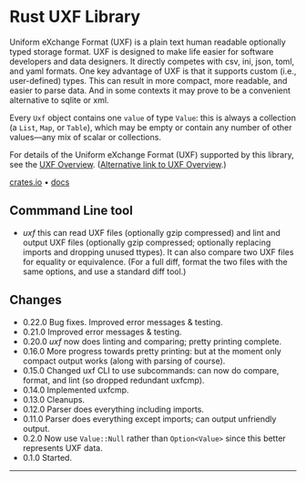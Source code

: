 # Rust UXF Library

Uniform eXchange Format (UXF) is a plain text human readable optionally
typed storage format. UXF is designed to make life easier for software
developers and data designers. It directly competes with csv, ini, json,
toml, and yaml formats. One key advantage of UXF is that it supports custom
(i.e., user-defined) types. This can result in more compact, more readable,
and easier to parse data. And in some contexts it may prove to be a
convenient alternative to sqlite or xml.

Every `Uxf` object contains one `value` of type `Value`: this is always a
collection (a `List`, `Map`, or `Table`), which may be empty or contain any
number of other values—any mix of scalar or collections.

For details of the Uniform eXchange Format (UXF) supported by this library,
see the [UXF Overview](../README.md). ([Alternative link to UXF
Overview](https://github.com/mark-summerfield/uxf/blob/main/README.md).)

[crates.io](https://crates.io/crates/uxf) •
[docs](https://docs.rs/uxf/latest/uxf/)

## Commmand Line tool

- _uxf_ this can read UXF files (optionally gzip compressed) and lint and
  output UXF files (optionally gzip compressed; optionally replacing imports
  and dropping unused ttypes). It can also compare two UXF files for
  equality or equivalence. (For a full diff, format the two files with the
  same options, and use a standard diff tool.)

## Changes

- 0.22.0 Bug fixes. Improved error messages & testing.
- 0.21.0 Improved error messages & testing.
- 0.20.0 _uxf_ now does linting and comparing; pretty printing complete.
- 0.16.0 More progress towards pretty printing: but at the moment only
  compact output works (along with parsing of course).
- 0.15.0 Changed uxf CLI to use subcommands: can now do compare, format, and
  lint (so dropped redundant uxfcmp).
- 0.14.0 Implemented uxfcmp.
- 0.13.0 Cleanups.
- 0.12.0 Parser does everything including imports.
- 0.11.0 Parser does everything except imports; can output unfriendly
  output.
- 0.2.0 Now use `Value::Null` rather than `Option<Value>` since this better
  represents UXF data.
- 0.1.0 Started.

---
